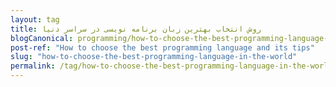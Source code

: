 ```yaml
---
layout: tag
title: روش انتخاب بهترین زبان برنامه نویسی در سراسر دنیا
blogCanonical: programming/how-to-choose-the-best-programming-language-and-its-tips-fa/
post-ref: "How to choose the best programming language and its tips"
slug: "how-to-choose-the-best-programming-language-in-the-world"
permalink: /tag/how-to-choose-the-best-programming-language-in-the-world-fa/
---
```


